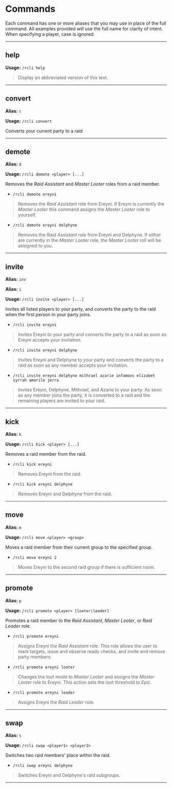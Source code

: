 # Commands #

Each command has one or more aliases that you may use in place of the full command.  All examples provided will use the full name for clarity of intent.  When specifying a player, case is ignored.

---


## help ##
**Usage:** `/rcli help`

> Display an abbreviated version of this text.

---


## convert ##
**Alias:** `c`

**Usage:** `/rcli convert`

Converts your current party to a raid

---


## demote ##
**Alias:** `d`

**Usage:** `/rcli demote <player> [...]`

Removes the _Raid Assistant_ and _Master Looter_ roles from a raid member.

  * `/rcli demote ereyni`
> Removes the _Raid Assistant_ role from Ereyni.  If Ereyni is currently the _Master Looter_ this command assigns the _Master Looter_ role to yourself.

  * `/rcli demote ereyni delphyne`
> Removes the _Raid Assistant_ role from Ereyni and Delphyne.  If either are currently in the _Master Looter_ role, the _Master Looter_ roll will be assigned to you.

---


## invite ##
**Alias:** `inv`

**Alias:** `i`

**Usage:** `/rcli invite <player> [...]`

Invites all listed players to your party, and converts the party to the raid when the first person in your party joins.

  * `/rcli invite ereyni`
> Invites Ereyni to your party and converts the party to a raid as soon as Ereyni accepts your invitation.

  * `/rcli invite ereyni delphyne`
> Invites Ereyni and Delphyne to your party and converts the party to a raid as soon as any member accepts your invitation.

  * `/rcli invite ereyni delphyne mithrael azarie infamoos elizabet syrrah amarile jerra`
> Invites Ereyni, Delphyne, Mithrael, and Azarie to your party.  As soon as any member joins the party, it is converted to a raid and the remaining players are invited to your raid.

---


## kick ##
**Alias:** `k`

**Usage:** `/rcli kick <player> [...]`

Removes a raid member from the raid.

  * `/rcli kick ereyni`
> Removes Ereyni from the raid.

  * `/rcli kick ereyni delphyne`
> Removes Ereyni and Delphyne from the raid.

---


## move ##
**Alias:** `m`

**Usage:** `/rcli move <player> <group>`

Moves a raid member from their current group to the specified group.

  * `/rcli move ereyni 2`
> Moves Ereyni to the second raid group if there is sufficient room.

---


## promote ##
**Alias:** `p`

**Usage:** `/rcli promote <player> [looter|leader]`

Promotes a raid member to the _Raid Assistant_, _Master Looter_, or _Raid Leader_ role.

  * `/rcli promote ereyni`
> Assigns Ereyni the _Raid Assistant_ role.  This role allows the user to mark targets, issue and observe ready checks, and invite and remove party members.

  * `/rcli promote ereyni looter`
> Changes the loot mode to _Master Looter_ and assigns the _Master Looter_ role to Ereyni.  This action sets the loot threshold to _Epic_.

  * `/rcli promote ereyni leader`
> Assigns Ereyni the _Raid Leader_ role.

---


## swap ##
**Alias:** `s`

**Usage:** `/rcli swap <player1> <player2>`

Switches two raid members' place within the raid.

  * `/rcli swap ereyni delphyne`
> Switches Ereyni and Delphyne's raid subgroups.

---
